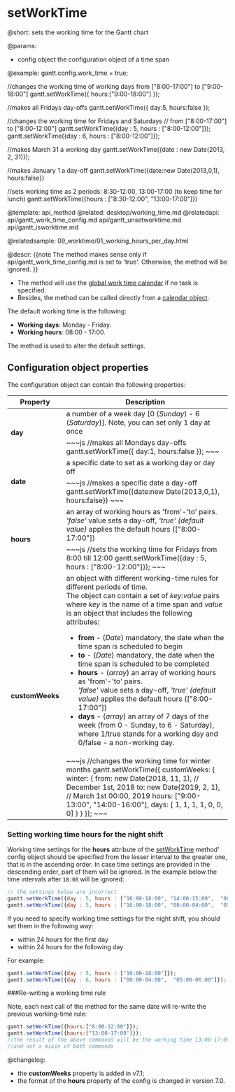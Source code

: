 setWorkTime
=============
@short: sets the working time for the Gantt chart
	

@params:
- config	object	the configuration object of a time span


@example:
gantt.config.work_time = true;

//changes the working time of working days from ["8:00-17:00"] to ["9:00-18:00"]
gantt.setWorkTime({ hours:["9:00-18:00"] });
 
//makes all Fridays day-offs
gantt.setWorkTime({ day:5, hours:false });
 
//changes the working time for Fridays and Saturdays 
// from ["8:00-17:00"] to ["8:00-12:00"]
gantt.setWorkTime({day : 5, hours : ["8:00-12:00"]});
gantt.setWorkTime({day : 6, hours : ["8:00-12:00"]});
 
//makes March 31 a working day 
gantt.setWorkTime({date : new Date(2013, 2, 31)});
 
//makes January 1 a day-off
gantt.setWorkTime({date:new Date(2013,0,1), hours:false})

//sets working time as 2 periods: 8:30-12:00, 13:00-17:00 (to keep time for lunch)
gantt.setWorkTime({hours : ["8:30-12:00", "13:00-17:00"]})

@template:	api_method
@related:
	desktop/working_time.md
@relatedapi:
	api/gantt_work_time_config.md
	api/gantt_unsetworktime.md
	api/gantt_isworktime.md
 
@relatedsample:
	09_worktime/01_working_hours_per_day.html

@descr:
{{note
The method makes sense only if  api/gantt_work_time_config.md is set to 'true'. Otherwise, the method will be ignored.
}}

- The method will use the [global work time calendar](desktop/working_time.md#getcalendars) if no task is specified. <br>
- Besides, the method can be called directly from a [calendar object](api/gantt_calendar_other.md).


The default working time is the following:

- **Working days**: Monday - Friday.
- **Working hours**: 08:00 - 17:00.

The method is used to alter the default settings.

Configuration object properties
---------------------------------------

The configuration object can contain the following properties:

<table class="list" cellspacing="0" cellpadding="5" border="0">
	<thead>
	<tr>
		<th>
			Property 
		</th>
		<th>
			Description
		</th>
	</tr>
	</thead>
	<tbody>
	<tr>
		<td rowspan=2><b id="day">day</b></td>
        <td> a number of a week day  [0 (<i>Sunday</i>) - 6 (<i>Saturday</i>)]. Note, you can set only 1 day at once</td>
    </tr>
    <tr>
		<td colspan=2 style="text-align:left !important; ">
~~~js
//makes all Mondays day-offs
gantt.setWorkTime({ day:1, hours:false }); 
~~~
		</td>
	</tr>
	<tr>
		<td rowspan=2><b id="date">date</b></td>
        <td> a specific date to set as a working day or day off</td>
    </tr>
    <tr>
		<td colspan=2 style="text-align:left !important; ">
~~~js
//makes a specific date a day-off
gantt.setWorkTime({date:new Date(2013,0,1), hours:false})
~~~
		</td>
	</tr>
    <tr>
		<td rowspan=2><b id="hours">hours</b></td>
        <td> an array of working hours as 'from'-'to' pairs. <br><i>'false'</i> value sets a day-off, <i>'true' (default value)</i> applies the default hours (["8:00-17:00"])</td>
    </tr>
    <tr>
		<td colspan=2 style="text-align:left !important; ">
~~~js
//sets the working time for Fridays from 8:00 till 12:00
gantt.setWorkTime({day : 5, hours : ["8:00-12:00"]});
~~~
		</td>
	</tr>
	<tr>
		<td rowspan=2><b id="hours">customWeeks</b></td>
        <td> an object with different working-time rules for different periods of time.<br> The object can contain a set of <i>key:value</i> pairs where <i>key</i> is the name of a time span and <i>value</i> is an object that includes the following attributes:
		<ul>
            <li><b>from</b> - (<i>Date</i>) mandatory, the date when the time span is scheduled to begin</li>
            <li><b>to</b> - (<i>Date</i>) mandatory, the date when the time span is scheduled to be completed</li>
            <li><b>hours</b> - (<i>array</i>) an array of working hours as 'from'-'to' pairs. <br><i>'false'</i> value sets a day-off, <i>'true' (default value)</i> applies the default hours (["8:00-17:00"])</li>
            <li><b>days</b> - (<i>array</i>) an array of 7 days of the week (from 0 - Sunday, to 6 - Saturday), where 1/true stands for a working day and 0/false - a non-working day.</li>
		</ul>
		</td>
    </tr>
    <tr>
		<td colspan=2 style="text-align:left !important; ">
~~~js
//changes the working time for winter months
gantt.setWorkTime({
	customWeeks: {
		winter: {
			from: new Date(2018, 11, 1), // December 1st, 2018
			to: new Date(2019, 2, 1), // March 1st 00:00, 2019
			hours: ["9:00-13:00", "14:00-16:00"],
			days: [ 1, 1, 1, 1, 0, 0, 0]
		}
	}
});
~~~
		</td>
	</tr>
	</tbody>
</table>

### Setting working time hours for the night shift

Working time settings for the **hours** attribute of the [setWorkTime](api/gantt_setworktime.md) method' config object should be specified from 
the lesser interval to the greater one, that is in the ascending order. In case time settings are provided in the descending order, part of them 
will be ignored. In the example below the time intervals after `18:00` will be ignored:

~~~js
// the settings below are incorrect 
gantt.setWorkTime({day : 5, hours : ["16:00-18:00", "14:00-15:00",  "08:00-10:00"]});
gantt.setWorkTime({day : 5, hours : ["16:00-18:00", "00:00-04:00",  "05:00-06:00"]});
~~~

If you need to specify working time settings for the night shift, you should set them in the following way: 

- within 24 hours for the first day
- within 24 hours for the following day

For example:

~~~js
gantt.setWorkTime({day : 5, hours : ["16:00-18:00"]});
gantt.setWorkTime({day : 6, hours : ["00:00-04:00",  "05:00-06:00"]});
~~~

###Re-writing a working time rule

Note, each next call of the method for the same date will re-write the previous working-time rule:

~~~js
gantt.setWorkTime({hours:["8:00-12:00"]});
gantt.setWorkTime({hours:["13:00-17:00"]});
//the result of the above commands will be the working time 13:00-17:00
//and not a mixin of both commands
~~~


@changelog: 
- the **customWeeks** property is added in v7.1;
- the format of the **hours** property of the config is changed in version 7.0.
